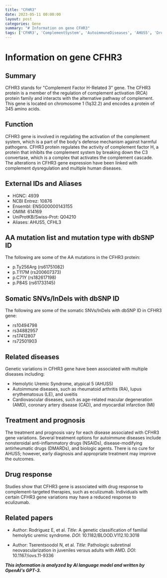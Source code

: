 ```yaml
---
title: "CFHR3"
date: 2023-05-11 00:00:00
layout: post
categories: Gene
summary: "# Information on gene CFHR3"
tags: ['CFHR3', 'ComplementSystem', 'AutoimmuneDiseases', 'AHUS5', 'DrugResponse', 'GeneticVariations', 'MacularDegeneration', 'Eculizumab']
---
```


# Information on gene CFHR3

## Summary
CFHR3 stands for "Complement Factor H-Related 3" gene. The CFHR3 protein is a member of the regulation of complement activation (RCA) protein family and interacts with the alternative pathway of complement. This gene is located on chromosome 1 (1q32.2) and encodes a protein of 345 amino acids.

## Function
CFHR3 gene is involved in regulating the activation of the complement system, which is a part of the body's defense mechanism against harmful pathogens. CFHR3 protein regulates the activity of complement factor H, a protein that inhibits the complement system by breaking down the C3 convertase, which is a complex that activates the complement cascade. The alterations in CFHR3 gene expression have been linked with complement dysregulation and multiple human diseases.

## External IDs and Aliases
- HGNC: 4939
- NCBI Entrez: 10876
- Ensembl: ENSG00000143155
- OMIM: 614169
- UniProtKB/Swiss-Prot: Q04210
- Aliases: AHUS5, CFHL3 

## AA mutation list and mutation type with dbSNP ID
The following are some of the AA mutations in the CFHR3 protein:
- p.Ty256Arg (rs61751082)
- p.T117M (rs200607373)
- p.C71Y (rs182617198)
- p.P84S (rs61733145)

## Somatic SNVs/InDels with dbSNP ID
The following are some of the somatic SNVs/InDels with dbSNP ID in CFHR3 gene:
- rs10494798
- rs34882957
- rs17412807
- rs72501903

## Related diseases
Genetic variations in CFHR3 gene have been associated with multiple diseases including:
- Hemolytic Uremic Syndrome, atypical 5 (AHUS5)
- Autoimmune diseases, such as rheumatoid arthritis (RA), lupus erythematosus (LE), and uveitis
- Cardiovascular diseases, such as age-related macular degeneration (AMD), coronary artery disease (CAD), and myocardial infarction (MI)

## Treatment and prognosis
The treatment and prognosis vary for each disease associated with CFHR3 gene variations. Several treatment options for autoimmune diseases include nonsteroidal anti-inflammatory drugs (NSAIDs), disease-modifying antirheumatic drugs (DMARDs), and biologic agents. There is no cure for AHUS5; however, early diagnosis and appropriate treatment may improve the outcomes.

## Drug response
Studies show that CFHR3 gene is associated with drug response to complement-targeted therapies, such as eculizumab. Individuals with certain CFHR3 gene variations may have a reduced response to eculizumab. 

## Related papers
- Author: Rodriguez E, et al.
  *Title*: A genetic classification of familial hemolytic uremic syndrome. 
  *DOI*: 10.1182/BLOOD.V112.10.3018

- Author: Tserentsoodol N, et al. 
  *Title*: Pathologic subretinal neovascularization in juveniles versus adults with AMD. 
  *DOI*: 10.1167/iovs.11-9336

**_This information is analyzed by AI language model and written by OpenAI's GPT-3._**